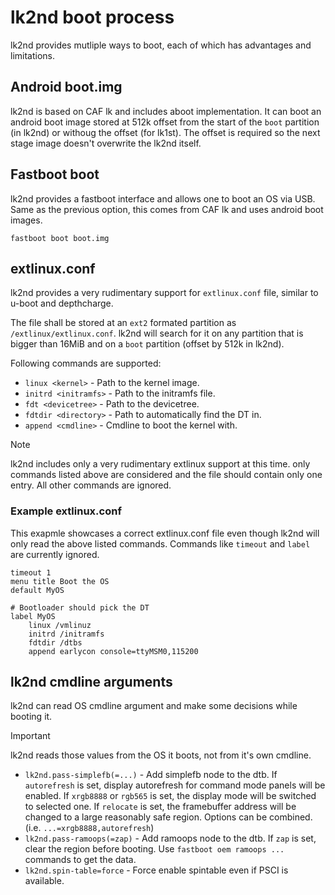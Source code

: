 # lk2nd boot process

lk2nd provides mutliple ways to boot, each of which has advantages and limitations.

## Android boot.img

lk2nd is based on CAF lk and includes aboot implementation. It can boot an android
boot image stored at 512k offset from the start of the `boot` partition (in lk2nd)
or withoug the offset (for lk1st). The offset is required so the next stage image
doesn't overwrite the lk2nd itself.

## Fastboot boot

lk2nd provides a fastboot interface and allows one to boot an OS via USB. Same as
the previous option, this comes from CAF lk and uses android boot images.

```
fastboot boot boot.img
```

## extlinux.conf

lk2nd provides a very rudimentary support for `extlinux.conf` file, similar to
u-boot and depthcharge.

The file shall be stored at an `ext2` formated partition as `/extlinux/extlinux.conf`.
lk2nd will search for it on any partition that is bigger than 16MiB and on a `boot`
partition (offset by 512k in lk2nd).

Following commands are supported:

- `linux <kernel>` - Path to the kernel image.
- `initrd <initramfs>` - Path to the initramfs file.
- `fdt <devicetree>` - Path to the devicetree.
- `fdtdir <directory>` - Path to automatically find the DT in.
- `append <cmdline>` - Cmdline to boot the kernel with.

> [!NOTE]
> lk2nd includes only a very rudimentary extlinux support at this time.
> only commands listed above are considered and the file should contain only one
> entry. All other commands are ignored.

### Example extlinux.conf

This exapmle showcases a correct extlinux.conf file even though lk2nd will only
read the above listed commands. Commands like `timeout` and `label` are currently
ignored.

```
timeout 1
menu title Boot the OS
default MyOS

# Bootloader should pick the DT
label MyOS
    linux /vmlinuz
    initrd /initramfs
    fdtdir /dtbs
    append earlycon console=ttyMSM0,115200
```

## lk2nd cmdline arguments

lk2nd can read OS cmdline argument and make some decisions while booting it.

> [!IMPORTANT]  
> lk2nd reads those values from the OS it boots, not from it's own cmdline.

- `lk2nd.pass-simplefb(=...)` - Add simplefb node to the dtb.
  If `autorefresh` is set, display autorefresh for command mode panels will be enabled.
  If `xrgb8888` or `rgb565` is set, the display mode will be switched to selected one.
  If `relocate` is set, the framebuffer address will be changed to a large reasonably
  safe region. Options can be combined. (i.e. `...=xrgb8888,autorefresh`)
- `lk2nd.pass-ramoops(=zap)` - Add ramoops node to the dtb. If `zap` is set, clear
  the region before booting. Use `fastboot oem ramoops ...` commands to get the data.
- `lk2nd.spin-table=force` - Force enable spintable even if PSCI is available.
